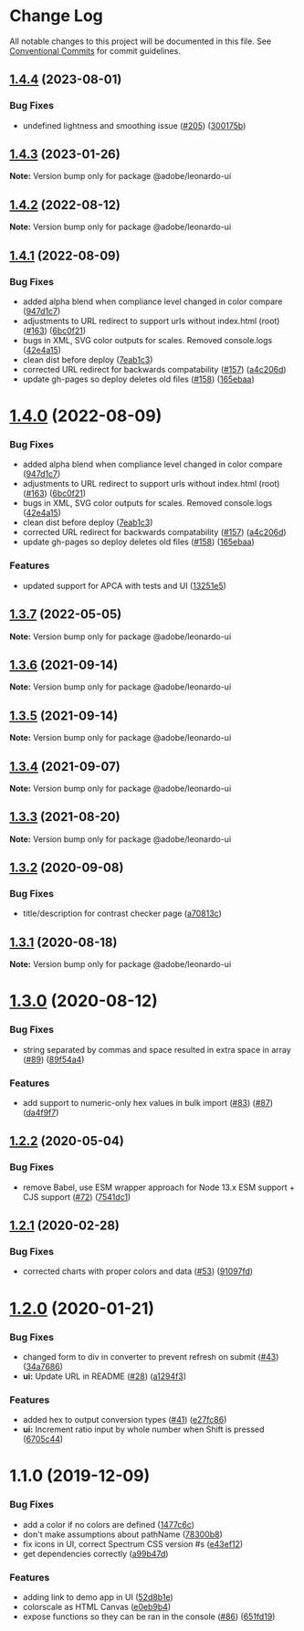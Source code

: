# Change Log

All notable changes to this project will be documented in this file.
See [Conventional Commits](https://conventionalcommits.org) for commit guidelines.

## [1.4.4](https://github.com/adobe/leonardo/compare/@adobe/leonardo-ui@1.4.3...@adobe/leonardo-ui@1.4.4) (2023-08-01)

### Bug Fixes

- undefined lightness and smoothing issue ([#205](https://github.com/adobe/leonardo/issues/205)) ([300175b](https://github.com/adobe/leonardo/commit/300175b60b79b26bda2599a54b44fbe935716a9a))

## [1.4.3](https://github.com/adobe/leonardo/compare/@adobe/leonardo-ui@1.4.2...@adobe/leonardo-ui@1.4.3) (2023-01-26)

**Note:** Version bump only for package @adobe/leonardo-ui

## [1.4.2](https://github.com/adobe/leonardo/compare/@adobe/leonardo-ui@1.4.1...@adobe/leonardo-ui@1.4.2) (2022-08-12)

**Note:** Version bump only for package @adobe/leonardo-ui

## [1.4.1](https://github.com/adobe/leonardo/compare/@adobe/leonardo-ui@1.3.7...@adobe/leonardo-ui@1.4.1) (2022-08-09)

### Bug Fixes

- added alpha blend when compliance level changed in color compare ([947d1c7](https://github.com/adobe/leonardo/commit/947d1c7724a6dc9a57cf854226d01b0b3845bf7c))
- adjustments to URL redirect to support urls without index.html (root) ([#163](https://github.com/adobe/leonardo/issues/163)) ([6bc0f21](https://github.com/adobe/leonardo/commit/6bc0f217fc7b9612d99e5e68beaa06153a68d0b7))
- bugs in XML, SVG color outputs for scales. Removed console.logs ([42e4a15](https://github.com/adobe/leonardo/commit/42e4a1526d8c3fb9538ba60c52aa050db0bffc8a))
- clean dist before deploy ([7eab1c3](https://github.com/adobe/leonardo/commit/7eab1c37d263f371bb505d06fa072f990c20cba3))
- corrected URL redirect for backwards compatability ([#157](https://github.com/adobe/leonardo/issues/157)) ([a4c206d](https://github.com/adobe/leonardo/commit/a4c206d69d770c391b763832a635ae44eb521081))
- update gh-pages so deploy deletes old files ([#158](https://github.com/adobe/leonardo/issues/158)) ([165ebaa](https://github.com/adobe/leonardo/commit/165ebaae847eeca20d22cac47fc4925c5ff1cfe0))

# [1.4.0](https://github.com/adobe/leonardo/compare/@adobe/leonardo-ui@1.3.7...@adobe/leonardo-ui@1.4.0) (2022-08-09)

### Bug Fixes

- added alpha blend when compliance level changed in color compare ([947d1c7](https://github.com/adobe/leonardo/commit/947d1c7724a6dc9a57cf854226d01b0b3845bf7c))
- adjustments to URL redirect to support urls without index.html (root) ([#163](https://github.com/adobe/leonardo/issues/163)) ([6bc0f21](https://github.com/adobe/leonardo/commit/6bc0f217fc7b9612d99e5e68beaa06153a68d0b7))
- bugs in XML, SVG color outputs for scales. Removed console.logs ([42e4a15](https://github.com/adobe/leonardo/commit/42e4a1526d8c3fb9538ba60c52aa050db0bffc8a))
- clean dist before deploy ([7eab1c3](https://github.com/adobe/leonardo/commit/7eab1c37d263f371bb505d06fa072f990c20cba3))
- corrected URL redirect for backwards compatability ([#157](https://github.com/adobe/leonardo/issues/157)) ([a4c206d](https://github.com/adobe/leonardo/commit/a4c206d69d770c391b763832a635ae44eb521081))
- update gh-pages so deploy deletes old files ([#158](https://github.com/adobe/leonardo/issues/158)) ([165ebaa](https://github.com/adobe/leonardo/commit/165ebaae847eeca20d22cac47fc4925c5ff1cfe0))

### Features

- updated support for APCA with tests and UI ([13251e5](https://github.com/adobe/leonardo/commit/13251e5efdc2e8eef9a536acda2c8d8cb1223945))

## [1.3.7](https://github.com/adobe/leonardo/compare/@adobe/leonardo-ui@1.3.6...@adobe/leonardo-ui@1.3.7) (2022-05-05)

**Note:** Version bump only for package @adobe/leonardo-ui

## [1.3.6](https://github.com/adobe/leonardo/compare/@adobe/leonardo-ui@1.3.5...@adobe/leonardo-ui@1.3.6) (2021-09-14)

**Note:** Version bump only for package @adobe/leonardo-ui

## [1.3.5](https://github.com/adobe/leonardo/compare/@adobe/leonardo-ui@1.3.4...@adobe/leonardo-ui@1.3.5) (2021-09-14)

**Note:** Version bump only for package @adobe/leonardo-ui

## [1.3.4](https://github.com/adobe/leonardo/compare/@adobe/leonardo-ui@1.3.3...@adobe/leonardo-ui@1.3.4) (2021-09-07)

**Note:** Version bump only for package @adobe/leonardo-ui

## [1.3.3](https://github.com/adobe/leonardo/compare/@adobe/leonardo-ui@1.3.2...@adobe/leonardo-ui@1.3.3) (2021-08-20)

**Note:** Version bump only for package @adobe/leonardo-ui

## [1.3.2](https://github.com/adobe/leonardo/compare/@adobe/leonardo-ui@1.3.1...@adobe/leonardo-ui@1.3.2) (2020-09-08)

### Bug Fixes

- title/description for contrast checker page ([a70813c](https://github.com/adobe/leonardo/commit/a70813cd7104c993a1ef30c698cc78e30931b072))

## [1.3.1](https://github.com/adobe/leonardo/compare/@adobe/leonardo-ui@1.3.0...@adobe/leonardo-ui@1.3.1) (2020-08-18)

**Note:** Version bump only for package @adobe/leonardo-ui

# [1.3.0](https://github.com/adobe/leonardo/compare/@adobe/leonardo-ui@1.2.2...@adobe/leonardo-ui@1.3.0) (2020-08-12)

### Bug Fixes

- string separated by commas and space resulted in extra space in array ([#89](https://github.com/adobe/leonardo/issues/89)) ([89f54a4](https://github.com/adobe/leonardo/commit/89f54a44eb39ab7eed2d224a12f79bfbac22fa3b))

### Features

- add support to numeric-only hex values in bulk import ([#83](https://github.com/adobe/leonardo/issues/83)) ([#87](https://github.com/adobe/leonardo/issues/87)) ([da4f9f7](https://github.com/adobe/leonardo/commit/da4f9f78be8260fddb80ae1673dcd7088978ad69))

## [1.2.2](https://github.com/adobe/leonardo/compare/@adobe/leonardo-ui@1.2.1...@adobe/leonardo-ui@1.2.2) (2020-05-04)

### Bug Fixes

- remove Babel, use ESM wrapper approach for Node 13.x ESM support + CJS support ([#72](https://github.com/adobe/leonardo/issues/72)) ([7541dc1](https://github.com/adobe/leonardo/commit/7541dc1189403039b900ef08ca82023d31063b58))

## [1.2.1](https://github.com/adobe/leonardo/compare/@adobe/leonardo-ui@1.2.0...@adobe/leonardo-ui@1.2.1) (2020-02-28)

### Bug Fixes

- corrected charts with proper colors and data ([#53](https://github.com/adobe/leonardo/issues/53)) ([91097fd](https://github.com/adobe/leonardo/commit/91097fdb1a6a0eb2c4add7537d970ca0633994ea))

# [1.2.0](https://github.com/adobe/leonardo/compare/@adobe/leonardo-ui@1.1.0...@adobe/leonardo-ui@1.2.0) (2020-01-21)

### Bug Fixes

- changed form to div in converter to prevent refresh on submit ([#43](https://github.com/adobe/leonardo/issues/43)) ([34a7686](https://github.com/adobe/leonardo/commit/34a76865638e4b001b491ac2ecca227ba060af05))
- **ui:** Update URL in README ([#28](https://github.com/adobe/leonardo/issues/28)) ([a1294f3](https://github.com/adobe/leonardo/commit/a1294f3e6cd29e5cdb7166a9ebdc7a66d98d3cc0))

### Features

- added hex to output conversion types ([#41](https://github.com/adobe/leonardo/issues/41)) ([e27fc86](https://github.com/adobe/leonardo/commit/e27fc860488112e58e453364e9318a88908c403d))
- **ui:** Increment ratio input by whole number when Shift is pressed ([6705c44](https://github.com/adobe/leonardo/commit/6705c44d3f1bf9b16ac5cb7040dfdb99af66afe0))

# 1.1.0 (2019-12-09)

### Bug Fixes

- add a color if no colors are defined ([1477c6c](https://github.com/adobe/leonardo/commit/1477c6cfa5ee71d7eb21dbbf0ed5072136e360e0))
- don't make assumptions about pathName ([78300b8](https://github.com/adobe/leonardo/commit/78300b879f9309d3b18ebc474cc93c77ca533cf2))
- fix icons in UI, correct Spectrum CSS version #s ([e43ef12](https://github.com/adobe/leonardo/commit/e43ef12281177bd34f9f9a577494c192ba407eb7))
- get dependencies correctly ([a99b47d](https://github.com/adobe/leonardo/commit/a99b47d6c793a2d4aae9ee607d1720317be4cdd4))

### Features

- adding link to demo app in UI ([52d8b1e](https://github.com/adobe/leonardo/commit/52d8b1e1d86d6bd85d7000675126e27da186dd3f))
- colorscale as HTML Canvas ([e0eb9b4](https://github.com/adobe/leonardo/commit/e0eb9b46173a4d80c083f22b61b3eae7f49ce5fb))
- expose functions so they can be ran in the console ([#86](https://github.com/adobe/leonardo/issues/86)) ([651fd19](https://github.com/adobe/leonardo/commit/651fd1952e3b317dd6c4187ce2d393bfb7bed91e))
